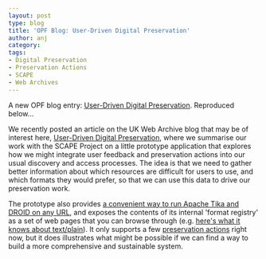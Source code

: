 ```yaml
---
layout: post
type: blog
title: 'OPF Blog: User-Driven Digital Preservation'
author: anj
category:
tags:
- Digital Preservation
- Preservation Actions
- SCAPE
- Web Archives
---
```

<p>
A new OPF blog entry: <a href="http://openpreservation.org/knowledge/blogs/2014/08/28/user-driven-digital-preservation/">User-Driven Digital Preservation</a>. Reproduced below...
</p>
<!--break-->

<p>We recently posted an article on the UK Web Archive blog that may be of interest here, <a class="external" href="http://britishlibrary.typepad.co.uk/webarchive/2014/08/user-driven-digital-preservation-with-interject.html">User-Driven Digital Preservation</a>, where we summarise our work with the SCAPE Project on a little prototype application that explores how we might integrate user feedback and preservation actions into our usual discovery and access processes. The idea is that we need to gather better information about which resources are difficult for users to use, and which formats they would prefer, so that we can use this data to drive our preservation work.</p>
<p>The prototype also provides <a class="external" href="http://www.webarchive.org.uk/interject/inspect/">a convenient way to run Apache Tika and DROID on any URL</a>, and exposes the contents of its internal 'format registry' as a set of web pages that you can browse through (e.g. <a class="external" href="http://www.webarchive.org.uk/interject/types/text/plain">here's what it knows about text/plain</a>). It only supports a few <a class="external" href="http://www.webarchive.org.uk/interject/actions/">preservation actions</a> right now, but it does illustrates what might be possible if we can find a way to build a more comprehensive and sustainable system.</p>

